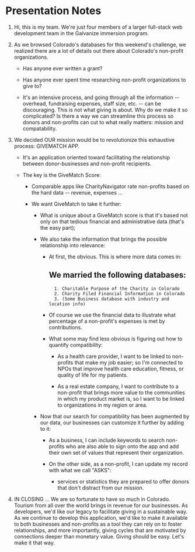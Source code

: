 # Presentation Notes

1. Hi, this is my team. We're just four members of a larger full-stack web development team in the Galvanize immersion program.

2. As we browsed Colorado's databases for this weekend's challenge, we realized there are a lot of details out there about Colorado's non-profit organizations. 
    * Has anyone ever written a grant?
    * Has anyone ever spent time researching non-profit organizations to give to?
    
    * It's an intensive process, and going through all the information -- overhead, fundraising expenses, staff size, etc. -- can be discouraging. This is not what giving is about. Why do we make it so complicated? Is there a way we can streamline this process so donors and non-profits can cut to what really matters: mission and compatability.

3. We decided OUR mission would be to revolutionize this exhaustive process: GIVEMATCH APP.
    * It's an application oriented toward facilitating the relationship between donor-businesses and non-profit recipients.

    * The key is the GiveMatch Score:
        * Comparable apps like CharityNavigator rate non-profits based on the hard data -- revenue, expenses ...
        
        * We want GiveMatch to take it further:
            - What is unique about a GiveMatch score is that it's based not only on that tedious financial and administrative data (that's the easy part);

            - We also take the information that brings the possible relationship into relevance:
                + At first, the obvious. This is where more data comes in:

                    ## We married the following databases:
                        1. Charitable Purpose of the Charity in Colorado
                        2. Charity Filed Financial Information in Colorado
                        3. (Some Business database with industry and location info)
                    
                + Of course we use the financial data to illustrate what percentage of a non-profit's expenses is met by contributions.
                
                + What some may find less obvious is figuring out how to quantify compatibility:
                    - As a health care provider, I want to be linked to non-profits that make my job easier; so I'm connected to NPOs that improve health care education, fitness, or quality of life for my patients.

                    - As a real estate company, I want to contribute to a non-profit that brings more value to the communities in which my product market is, so I want to be linked to organizations in my region or area.
                
            - Now that our search for compatibility has been augmented by our data, our businesses can customize it further by adding to it:
                + As a business, I can include keywords to search non-profits who are also able to sign onto the app and add their own set of values that represent their organization.

                + On the other side, as a non-profit, I can update my record with what we call "ASKS":
                    - services or statistics they are prepared to offer donors that don't distract from our mission.

4. IN CLOSING ...
    We are so fortunate to have so much in Colorado. Tourism from all over the world brings in revenue for our businesses. As developers, we'd like our legacy to facilitate giving in a sustainable way. As we continue to develop this application, we'd like to make it available to both businesses and non-profits as a tool they can rely on to foster relationships, and more importantly, giving cycles that are motivated by connections deeper than monetary value. Giving should be easy. Let's make it that way.